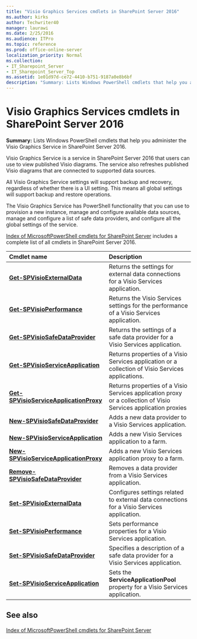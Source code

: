 ```yaml
---
title: "Visio Graphics Services cmdlets in SharePoint Server 2016"
ms.author: kirks
author: Techwriter40
manager: laurawi
ms.date: 2/25/2016
ms.audience: ITPro
ms.topic: reference
ms.prod: office-online-server
localization_priority: Normal
ms.collection:
- IT_Sharepoint_Server
- IT_Sharepoint_Server_Top
ms.assetid: 1e01d97d-ce72-4410-b751-9187a0e8b6bf
description: "Summary: Lists Windows PowerShell cmdlets that help you administer the Visio Graphics Service in SharePoint Server 2016."
---
```


# Visio Graphics Services cmdlets in SharePoint Server 2016

 **Summary:** Lists Windows PowerShell cmdlets that help you administer the Visio Graphics Service in SharePoint Server 2016. 
  
Visio Graphics Service is a service in SharePoint Server 2016 that users can use to view published Visio diagrams. The service also refreshes published Visio diagrams that are connected to supported data sources.
  
All Visio Graphics Service settings will support backup and recovery, regardless of whether there is a UI setting. This means all global settings will support backup and restore operations.
  
The Visio Graphics Service has PowerShell functionality that you can use to provision a new instance, manage and configure available data sources, manage and configure a list of safe data providers, and configure all the global settings of the service.
  
[Index of MicrosoftPowerShell cmdlets for SharePoint Server](../../../docs-conceptual/sharepoint-server/index-of-microsoftpowershell-cmdlets.md) includes a complete list of all cmdlets in SharePoint Server 2016. 
  
|**Cmdlet name**|**Description**|
|:-----|:-----|
|**[Get-SPVisioExternalData](get-spvisioexternaldata.md)** <br/> |Returns the settings for external data connections for a Visio Services application.  <br/> |
|**[Get-SPVisioPerformance](get-spvisioperformance.md)** <br/> |Returns the Visio Services settings for the performance of a Visio Services application.  <br/> |
|**[Get-SPVisioSafeDataProvider](get-spvisiosafedataprovider.md)** <br/> |Returns the settings of a safe data provider for a Visio Services application.  <br/> |
|**[Get-SPVisioServiceApplication](get-spvisioserviceapplication.md)** <br/> |Returns properties of a Visio Services application or a collection of Visio Services applications.  <br/> |
|**[Get-SPVisioServiceApplicationProxy](get-spvisioserviceapplicationproxy.md)** <br/> |Returns properties of a Visio Services application proxy or a collection of Visio Services application proxies  <br/> |
|**[New-SPVisioSafeDataProvider](new-spvisiosafedataprovider.md)** <br/> |Adds a new data provider to a Visio Services application.  <br/> |
|**[New-SPVisioServiceApplication](new-spvisioserviceapplication.md)** <br/> |Adds a new Visio Services application to a farm.  <br/> |
|**[New-SPVisioServiceApplicationProxy](new-spvisioserviceapplicationproxy.md)** <br/> |Adds a new Visio Services application proxy to a farm.  <br/> |
|**[Remove-SPVisioSafeDataProvider](remove-spvisiosafedataprovider.md)** <br/> |Removes a data provider from a Visio Services application.  <br/> |
|**[Set-SPVisioExternalData](set-spvisioexternaldata.md)** <br/> |Configures settings related to external data connections for a Visio Services application.  <br/> |
|**[Set-SPVisioPerformance](set-spvisioperformance.md)** <br/> |Sets performance properties for a Visio Services application.  <br/> |
|**[Set-SPVisioSafeDataProvider](set-spvisiosafedataprovider.md)** <br/> |Specifies a description of a safe data provider for a Visio Services application.  <br/> |
|**[Set-SPVisioServiceApplication](set-spvisioserviceapplication.md)** <br/> |Sets the **ServiceApplicationPool** property for a Visio Services application.  <br/> |
   
## See also

#### 

[Index of MicrosoftPowerShell cmdlets for SharePoint Server](../../../docs-conceptual/sharepoint-server/index-of-microsoftpowershell-cmdlets.md)

